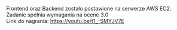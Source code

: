 Frontend oraz Backend zostało postawione na serwerze AWS EC2. <br>
Zadanie spełnia wymagania na ocene 3.0 <br>
Link do nagrania: https://youtu.be/t1_-SMYJV7E
